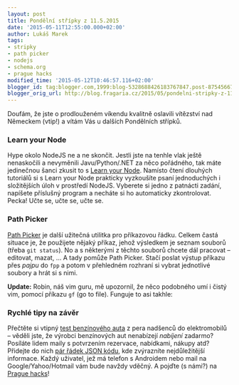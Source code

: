 ```yaml
---
layout: post
title: Pondělní střípky z 11.5.2015
date: '2015-05-11T12:55:00.000+02:00'
author: Lukáš Marek
tags:
- stripky
- path picker
- nodejs
- schema.org
- prague hacks
modified_time: '2015-05-12T10:46:57.116+02:00'
blogger_id: tag:blogger.com,1999:blog-5328688426183767847.post-875456674917711213
blogger_orig_url: http://blog.fragaria.cz/2015/05/pondelni-stripky-z-1152015.html
---
```


Doufám, že jste o prodlouženém víkendu kvalitně oslavili vítězství nad
Německem (vtip\!) a vítám Vás u dalších Pondělních střípků.

### Learn your Node

Hype okolo NodeJS ne a ne skončit. Jestli jste na tenhle vlak ještě
nenaskočili a nevyměnili Javu/Python/.NET za něco pořádného, tak máte
jedinečnou šanci zkusit to s [Learn your
Node](https://github.com/workshopper/learnyounode).
Namísto čtení dlouhých tutoriálů si s Learn your Node prakticky
vyzkoušíte psaní jednoduchých i složitějších úloh v prostředí NodeJS.
Vyberete si jedno z patnácti zadání, napíšete příslušný program a
necháte si ho automaticky zkontrolovat. Pecka\!
Učte se, učte se, učte se.

### Path Picker

[Path Picker](https://facebook.github.io/PathPicker/) je další užitečná
utilitka pro příkazovou řádku.
Celkem častá situace je, že použijete nějaký příkaz, jehož výsledkem je
seznam souborů (třeba `git status`). No a s některými z těchto souborů
chcete dál pracovat – editovat, mazat, …
A tady pomůže Path Picker. Stačí poslat výstup příkazu přes *pajpu* do
`fpp` a potom v přehledném rozhraní si vybrat jednotlivé soubory a hrát
si s nimi.

**Update:** Robin, náš vim guru, mě upozornil, že něco podobného umí i
čistý vim, pomocí příkazu `gf` (go to file). Funguje to asi takhle:

### Rychlé tipy na závěr

Přečtěte si vtipný [test benzínového
auta](http://teslaclubsweden.se/test-drive-of-a-petrol-car/) z pera
nadšenců do elektromobilů – věděli jste, že výrobci benzínových aut
nenabízejí *nabíjení* zadarmo?
Posíláte lidem maily s potvrzením rezervace, nabídkami, nákupy atd?
Přidejte do nich [pár řádek JSON
kódu](https://developers.google.com/gmail/markup/highlights), kde
zvýrazníte nejdůležitější informace.
Každý uživatel, jež má telefon s Androidem nebo mail na
Google/Yahoo/Hotmail vám bude navždy vděčný.
A pojďte (s námi?) na [Prague hacks](http://praguehacks.cz/)\!
